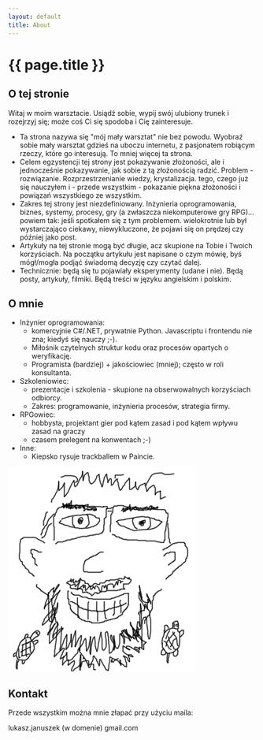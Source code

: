 ```yaml
---
layout: default
title: About
---
```


# {{ page.title }}

## O tej stronie

Witaj w moim warsztacie. Usiądź sobie, wypij swój ulubiony trunek i rozejrzyj się; może coś Ci się spodoba i Cię zainteresuje.

* Ta strona nazywa się "mój mały warsztat" nie bez powodu. Wyobraź sobie mały warsztat gdzieś na uboczu internetu, z pasjonatem robiącym rzeczy, które go interesują. To mniej więcej ta strona.
* Celem egzystencji tej strony jest pokazywanie złożoności, ale i jednocześnie pokazywanie, jak sobie z tą złożonością radzić. Problem - rozwiązanie. Rozprzestrzenianie wiedzy, krystalizacja. tego, czego już się nauczyłem i - przede wszystkim - pokazanie piękna złożoności i powiązań wszystkiego ze wszystkim.
* Zakres tej strony jest niezdefiniowany. Inżynieria oprogramowania, biznes, systemy, procesy, gry (a zwłaszcza niekomputerowe gry RPG)... powiem tak: jeśli spotkałem się z tym problemem. wielokrotnie lub był wystarczająco ciekawy, niewykluczone, że pojawi się on prędzej czy później jako post.
* Artykuły na tej stronie mogą być długie, acz skupione na Tobie i Twoich korzyściach. Na początku artykułu jest napisane o czym mówię, byś mógł/mogła podjąć świadomą decyzję czy czytać dalej.
* Technicznie: będą się tu pojawiały eksperymenty (udane i nie). Będą posty, artykuły, filmiki. Będą treści w języku angielskim i polskim.

## O mnie

* Inżynier oprogramowania: 
    * komercyjnie C#/.NET, prywatnie Python. Javascriptu i frontendu nie zna; kiedyś się nauczy ;-).
    * Miłośnik czytelnych struktur kodu oraz procesów opartych o weryfikację. 
    * Programista (bardziej) + jakościowiec (mniej); często w roli konsultanta.
* Szkoleniowiec: 
    * prezentacje i szkolenia - skupione na obserwowalnych korzyściach odbiorcy. 
    * Zakres: programowanie, inżynieria procesów, strategia firmy.
* RPGowiec:
    * hobbysta, projektant gier pod kątem zasad i pod kątem wpływu zasad na graczy
    * czasem prelegent na konwentach ;-)
* Inne:
    * Kiepsko rysuje trackballem w Paincie.

![_Rysunek: kiepsko narysowany przeze mnie autoportret swojej twarzy w paincie. Zawiera dwa kiepsko narysowane żółwie._](/img/about/ljzolw.png)

## Kontakt

Przede wszystkim można mnie złapać przy użyciu maila:

lukasz.januszek (w domenie) gmail.com

